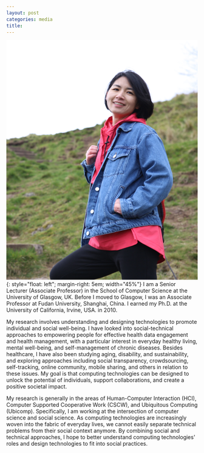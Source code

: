 ```yaml
---
layout: post
categories: media
title: 
---
```

 ![my profile image](assets/pink.jpg){: style="float: left"; margin-right: 5em; width="45%"} 
 I am a Senior Lecturer (Associate Professor) in the School of Computer Science at the University of Glasgow, UK. Before I moved to Glasgow, I was an Associate Professor at Fudan University, Shanghai, China. I earned my Ph.D. at the University of California, Irvine, USA. in 2010.

My research involves understanding and designing technologies to promote individual and social well-being. I have looked into social-technical approaches to empowering people for effective health data engagement and health management, with a particular interest in everyday healthy living, mental well-being, and self-management of chronic diseases. Besides healthcare, I have also been studying aging, disability, and sustainability, and exploring approaches including social transparency, crowdsourcing, self-tracking, online community, mobile sharing, and others in relation to these issues. My goal is that computing technologies can be designed to unlock the potential of individuals, support collaborations, and create a positive societal impact. 

My research is generally in the areas of Human-Computer Interaction (HCI),  Computer Supported Cooperative Work (CSCW), and Ubiquitous Computing (Ubicomp). Specifically, I am working at the intersection of computer science and social science.  As computing technologies are increasingly woven into the fabric of everyday lives, we cannot easily separate technical problems from their social context anymore. By combining social and technical approaches, I hope to better understand computing technologies' roles and design technologies to fit into social practices.
 

